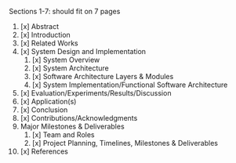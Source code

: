 Sections 1-7: should fit on 7 pages

1. [x] Abstract
2. [x] Introduction
3. [x] Related Works
4. [x] System Design and Implementation
    1. [x] System Overview
    2. [x] System Architecture
    3. [x] Software Architecture Layers & Modules
    4. [x] System Implementation/Functional Software Architecture
5. [x] Evaluation/Experiments/Results/Discussion
6. [x] Application(s)
7. [x] Conclusion
8. [x] Contributions/Acknowledgments
9. Major Milestones & Deliverables
    1. [x] Team and Roles
    2. [x] Project Planning, Timelines, Milestones & Deliverables
10. [x] References

